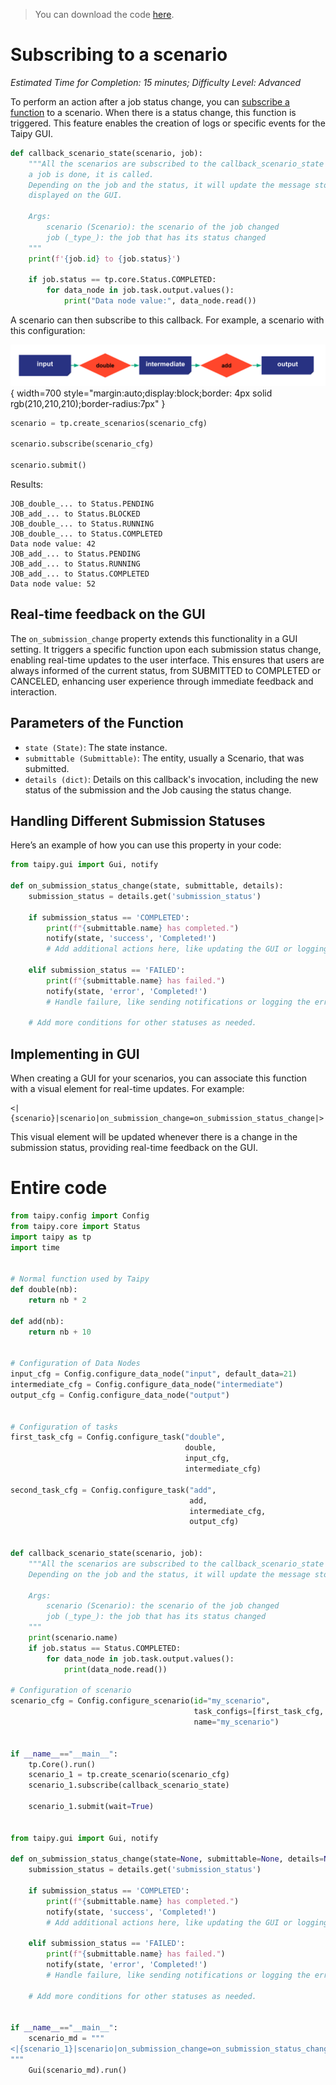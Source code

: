> You can download the code 
<a href="/scenario_subscription.py" download>here</a>. 

# Subscribing to a scenario

*Estimated Time for Completion: 15 minutes; Difficulty Level: Advanced*

To perform an action after a job status change, you can
[subscribe a function](../../../manuals/core/entities/orchestrating-and-job-execution.md#subscribe-to-job-execution)
to a scenario. When there is a status change, this function is triggered. This feature enables the
creation of logs or specific events for the Taipy GUI.

```python
def callback_scenario_state(scenario, job):
    """All the scenarios are subscribed to the callback_scenario_state function. It means whenever
    a job is done, it is called.
    Depending on the job and the status, it will update the message stored in a json that is then
    displayed on the GUI.

    Args:
        scenario (Scenario): the scenario of the job changed
        job (_type_): the job that has its status changed
    """
    print(f'{job.id} to {job.status}')

    if job.status == tp.core.Status.COMPLETED:
        for data_node in job.task.output.values():
            print("Data node value:", data_node.read())

```

A scenario can then subscribe to this callback. For example, a scenario with this configuration:

![Configuration](config.svg){ width=700 style="margin:auto;display:block;border: 4px solid rgb(210,210,210);border-radius:7px" }

```python
scenario = tp.create_scenarios(scenario_cfg)

scenario.subscribe(scenario_cfg)

scenario.submit()
```

Results:

```console
JOB_double_... to Status.PENDING
JOB_add_... to Status.BLOCKED
JOB_double_... to Status.RUNNING
JOB_double_... to Status.COMPLETED
Data node value: 42
JOB_add_... to Status.PENDING
JOB_add_... to Status.RUNNING
JOB_add_... to Status.COMPLETED
Data node value: 52
```

## Real-time feedback on the GUI

The `on_submission_change` property extends this functionality in a 
GUI setting. It triggers a specific function upon each 
submission status change, enabling real-time updates to the user interface. This 
ensures that users are always informed of the current status, from SUBMITTED to 
COMPLETED or CANCELED, enhancing user experience through immediate feedback and 
interaction.

## Parameters of the Function

- `state (State)`: The state instance.
- `submittable (Submittable)`: The entity, usually a Scenario, that was submitted.
- `details (dict)`: Details on this callback's invocation, including the new status of the submission and the Job causing the status change.

## Handling Different Submission Statuses

Here’s an example of how you can use this property in your code:

```python
from taipy.gui import Gui, notify

def on_submission_status_change(state, submittable, details):
    submission_status = details.get('submission_status')
    
    if submission_status == 'COMPLETED':
        print(f"{submittable.name} has completed.")
        notify(state, 'success', 'Completed!')
        # Add additional actions here, like updating the GUI or logging the completion.
    
    elif submission_status == 'FAILED':
        print(f"{submittable.name} has failed.")
        notify(state, 'error', 'Completed!')
        # Handle failure, like sending notifications or logging the error.
    
    # Add more conditions for other statuses as needed.
```

## Implementing in GUI

When creating a GUI for your scenarios, you can associate this function with a visual element for real-time updates. For example:

```
<|{scenario}|scenario|on_submission_change=on_submission_status_change|>
```

This visual element will be updated whenever there is a change in the submission status, providing real-time feedback on the GUI.

# Entire code

```python
from taipy.config import Config
from taipy.core import Status
import taipy as tp
import time


# Normal function used by Taipy
def double(nb):
    return nb * 2

def add(nb):
    return nb + 10


# Configuration of Data Nodes
input_cfg = Config.configure_data_node("input", default_data=21)
intermediate_cfg = Config.configure_data_node("intermediate")
output_cfg = Config.configure_data_node("output")


# Configuration of tasks
first_task_cfg = Config.configure_task("double",
                                       double,
                                       input_cfg,
                                       intermediate_cfg)

second_task_cfg = Config.configure_task("add",
                                        add,
                                        intermediate_cfg,
                                        output_cfg)


def callback_scenario_state(scenario, job):
    """All the scenarios are subscribed to the callback_scenario_state function. It means whenever a job is done, it is called.
    Depending on the job and the status, it will update the message stored in a json that is then displayed on the GUI.

    Args:
        scenario (Scenario): the scenario of the job changed
        job (_type_): the job that has its status changed
    """
    print(scenario.name)
    if job.status == Status.COMPLETED:
        for data_node in job.task.output.values():
            print(data_node.read())

# Configuration of scenario
scenario_cfg = Config.configure_scenario(id="my_scenario",
                                         task_configs=[first_task_cfg, second_task_cfg],
                                         name="my_scenario")


if __name__=="__main__":
    tp.Core().run()
    scenario_1 = tp.create_scenario(scenario_cfg)
    scenario_1.subscribe(callback_scenario_state)

    scenario_1.submit(wait=True)


from taipy.gui import Gui, notify

def on_submission_status_change(state=None, submittable=None, details=None):
    submission_status = details.get('submission_status')
    
    if submission_status == 'COMPLETED':
        print(f"{submittable.name} has completed.")
        notify(state, 'success', 'Completed!')
        # Add additional actions here, like updating the GUI or logging the completion.
    
    elif submission_status == 'FAILED':
        print(f"{submittable.name} has failed.")
        notify(state, 'error', 'Completed!')
        # Handle failure, like sending notifications or logging the error.
    
    # Add more conditions for other statuses as needed.


if __name__=="__main__":
    scenario_md = """
<|{scenario_1}|scenario|on_submission_change=on_submission_status_change|>
"""
    Gui(scenario_md).run()

```